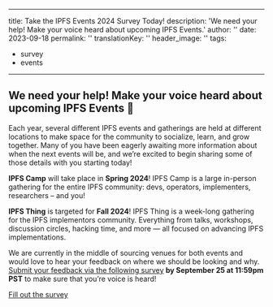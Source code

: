 
---
title: Take the IPFS Events 2024 Survey Today!
description: 'We need your help! Make your voice heard about upcoming IPFS Events.'
author: ''
date: 2023-09-18
permalink: ''
translationKey: ''
header_image: ''
tags:
- survey
- events
---

## **We need your help! Make your voice heard about upcoming IPFS Events 📆**

Each year, several different IPFS events and gatherings are held at different locations to make space for the community to socialize, learn, and grow together. Many of you have been eagerly awaiting more information about when the next events will be, and we’re excited to begin sharing some of those details with you starting today!

**IPFS Camp** will take place in **Spring 2024**! IPFS Camp is a large in-person gathering for the entire IPFS community: devs, operators, implementers, researchers – and you!

**IPFS Thing** is targeted for **Fall 2024**! IPFS Thing is a week-long gathering for the IPFS implementors community. Everything from talks, workshops, discussion circles, hacking time, and more — all focused on advancing IPFS implementations.

We are currently in the middle of sourcing venues for both events and would love to hear your feedback on where we should be looking and why. [Submit your feedback via the following survey](https://docs.google.com/forms/d/e/1FAIpQLScNP2NKgjVBu80IygfioeTH32aCMYASLBrlQ7q05ub3choHKQ/viewform) **by September 25 at 11:59pm PST** to make sure that you’re voice is heard!

<a href="https://docs.google.com/forms/d/e/1FAIpQLScNP2NKgjVBu80IygfioeTH32aCMYASLBrlQ7q05ub3choHKQ/viewform" class="cta-button">Fill out the survey</a>
